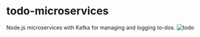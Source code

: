 # todo-microservices
Node.js microservices with Kafka for managing and logging to-dos.
![todo](https://github.com/ajay-er/todo-microservices/assets/114474634/871e6ee0-b8fe-456a-a195-fe52576dae38)

